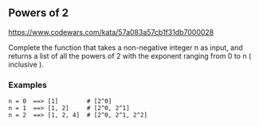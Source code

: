 ## Powers of 2

https://www.codewars.com/kata/57a083a57cb1f31db7000028

Complete the function that takes a non-negative integer n as input, and returns a list of all the powers of 2 with the exponent ranging from 0 to n ( inclusive ).

### Examples

```
n = 0  ==> [1]        # [2^0]
n = 1  ==> [1, 2]     # [2^0, 2^1]
n = 2  ==> [1, 2, 4]  # [2^0, 2^1, 2^2]
```
